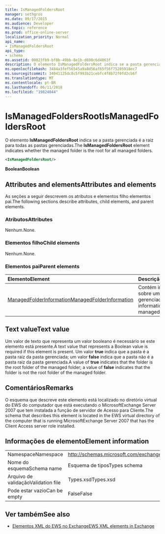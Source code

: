 ```yaml
---
title: IsManagedFoldersRoot
manager: sethgros
ms.date: 09/17/2015
ms.audience: Developer
ms.topic: reference
ms.prod: office-online-server
localization_priority: Normal
api_name:
- IsManagedFoldersRoot
api_type:
- schema
ms.assetid: 00823fb9-bf8b-49bb-8e1b-d698c6d4063f
description: O elemento IsManagedFoldersRoot indica se a pasta gerenciada é a raiz para todas as pastas gerenciadas.
ms.openlocfilehash: 3484a3fef56545a9a8d56af65f56f75205918ec7
ms.sourcegitcommit: 34041125dc8c5f993b21cebfc4f8b72f0fd2cb6f
ms.translationtype: MT
ms.contentlocale: pt-BR
ms.lasthandoff: 06/11/2018
ms.locfileid: "19824044"
---
```

# <a name="ismanagedfoldersroot"></a><span data-ttu-id="4152c-103">IsManagedFoldersRoot</span><span class="sxs-lookup"><span data-stu-id="4152c-103">IsManagedFoldersRoot</span></span>

<span data-ttu-id="4152c-104">O elemento **IsManagedFoldersRoot** indica se a pasta gerenciada é a raiz para todas as pastas gerenciadas.</span><span class="sxs-lookup"><span data-stu-id="4152c-104">The **IsManagedFoldersRoot** element indicates whether the managed folder is the root for all managed folders.</span></span> 
  
```xml
<IsManagedFoldersRoot/>
```

 <span data-ttu-id="4152c-105">**Boolean**</span><span class="sxs-lookup"><span data-stu-id="4152c-105">**Boolean**</span></span>
## <a name="attributes-and-elements"></a><span data-ttu-id="4152c-106">Attributes and elements</span><span class="sxs-lookup"><span data-stu-id="4152c-106">Attributes and elements</span></span>

<span data-ttu-id="4152c-107">As seções a seguir descrevem os atributos e elementos filho elementos pai.</span><span class="sxs-lookup"><span data-stu-id="4152c-107">The following sections describe attributes, child elements, and parent elements.</span></span>
  
### <a name="attributes"></a><span data-ttu-id="4152c-108">Atributos</span><span class="sxs-lookup"><span data-stu-id="4152c-108">Attributes</span></span>

<span data-ttu-id="4152c-109">Nenhum.</span><span class="sxs-lookup"><span data-stu-id="4152c-109">None.</span></span>
  
### <a name="child-elements"></a><span data-ttu-id="4152c-110">Elementos filho</span><span class="sxs-lookup"><span data-stu-id="4152c-110">Child elements</span></span>

<span data-ttu-id="4152c-111">Nenhum.</span><span class="sxs-lookup"><span data-stu-id="4152c-111">None.</span></span>
  
### <a name="parent-elements"></a><span data-ttu-id="4152c-112">Elementos pai</span><span class="sxs-lookup"><span data-stu-id="4152c-112">Parent elements</span></span>

|<span data-ttu-id="4152c-113">**Elemento**</span><span class="sxs-lookup"><span data-stu-id="4152c-113">**Element**</span></span>|<span data-ttu-id="4152c-114">**Descrição**</span><span class="sxs-lookup"><span data-stu-id="4152c-114">**Description**</span></span>|
|:-----|:-----|
|[<span data-ttu-id="4152c-115">ManagedFolderInformation</span><span class="sxs-lookup"><span data-stu-id="4152c-115">ManagedFolderInformation</span></span>](managedfolderinformation.md) <br/> |<span data-ttu-id="4152c-116">Contém informações sobre uma pasta gerenciada.</span><span class="sxs-lookup"><span data-stu-id="4152c-116">Contains information about a managed folder.</span></span>  <br/> |
   
## <a name="text-value"></a><span data-ttu-id="4152c-117">Text value</span><span class="sxs-lookup"><span data-stu-id="4152c-117">Text value</span></span>

<span data-ttu-id="4152c-118">Um valor de texto que representa um valor booleano é necessário se este elemento está presente.</span><span class="sxs-lookup"><span data-stu-id="4152c-118">A text value that represents a Boolean value is required if this element is present.</span></span> <span data-ttu-id="4152c-119">Um valor **true** indica que a pasta é a pasta raiz da pasta gerenciada; um valor **false** indica que a pasta não é a pasta raiz da pasta gerenciada.</span><span class="sxs-lookup"><span data-stu-id="4152c-119">A value of **true** indicates that the folder is the root folder of the managed folder; a value of **false** indicates that the folder is not the root folder of the managed folder.</span></span> 
  
## <a name="remarks"></a><span data-ttu-id="4152c-120">Comentários</span><span class="sxs-lookup"><span data-stu-id="4152c-120">Remarks</span></span>

<span data-ttu-id="4152c-121">O esquema que descreve este elemento está localizado no diretório virtual do EWS do computador que está executando o MicrosoftExchange Server 2007 que tem instalada a função de servidor de Acesso para Cliente.</span><span class="sxs-lookup"><span data-stu-id="4152c-121">The schema that describes this element is located in the EWS virtual directory of the computer that is running MicrosoftExchange Server 2007 that has the Client Access server role installed.</span></span>
  
## <a name="element-information"></a><span data-ttu-id="4152c-122">Informações de elemento</span><span class="sxs-lookup"><span data-stu-id="4152c-122">Element information</span></span>

|||
|:-----|:-----|
|<span data-ttu-id="4152c-123">Namespace</span><span class="sxs-lookup"><span data-stu-id="4152c-123">Namespace</span></span>  <br/> |http://schemas.microsoft.com/exchange/services/2006/types  <br/> |
|<span data-ttu-id="4152c-124">Nome do esquema</span><span class="sxs-lookup"><span data-stu-id="4152c-124">Schema name</span></span>  <br/> |<span data-ttu-id="4152c-125">Esquema de tipos</span><span class="sxs-lookup"><span data-stu-id="4152c-125">Types schema</span></span>  <br/> |
|<span data-ttu-id="4152c-126">Arquivo de validação</span><span class="sxs-lookup"><span data-stu-id="4152c-126">Validation file</span></span>  <br/> |<span data-ttu-id="4152c-127">Types.xsd</span><span class="sxs-lookup"><span data-stu-id="4152c-127">Types.xsd</span></span>  <br/> |
|<span data-ttu-id="4152c-128">Pode estar vazio</span><span class="sxs-lookup"><span data-stu-id="4152c-128">Can be empty</span></span>  <br/> |<span data-ttu-id="4152c-129">False</span><span class="sxs-lookup"><span data-stu-id="4152c-129">False</span></span>  <br/> |
   
## <a name="see-also"></a><span data-ttu-id="4152c-130">Ver também</span><span class="sxs-lookup"><span data-stu-id="4152c-130">See also</span></span>



- [<span data-ttu-id="4152c-131">Elementos XML do EWS no Exchange</span><span class="sxs-lookup"><span data-stu-id="4152c-131">EWS XML elements in Exchange</span></span>](ews-xml-elements-in-exchange.md)

